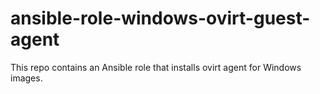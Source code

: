 # ansible-role-windows-ovirt-guest-agent
This repo contains an Ansible role that installs ovirt agent for Windows images.
